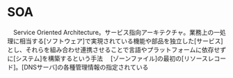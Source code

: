 # SOA
　Service Oriented Architecture。サービス指向アーキテクチャ。業務上の一処理に相当する[ソフトウェア]で実現されている機能や部品を独立した[サービス]とし、それらを組み合わせ連携させることで言語やプラットフォームに依存せずに[システム]を構築するという手法
　[ゾーンファイル]の最初の[リソースレコード]。[DNSサーバ]の各種管理情報の指定されている
